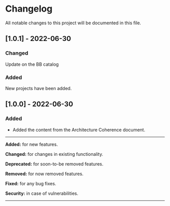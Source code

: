 
# Changelog
All notable changes to this project will be documented in this file.

## [1.0.1] - 2022-06-30
### Changed
Update on the BB catalog 
### Added
New projects have been added.


## [1.0.0] - 2022-06-30
### Added
- Added the content from the Architecture Coherence document.


---

**Added:** for new features.

**Changed:** for changes in existing functionality.

**Deprecated:** for soon-to-be removed features.

**Removed:** for now removed features.

**Fixed:** for any bug fixes.

**Security:** in case of vulnerabilities.

---
